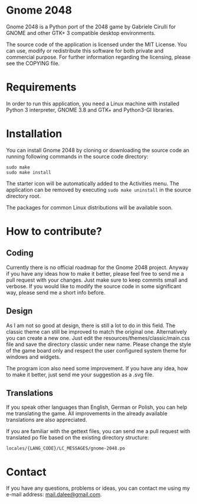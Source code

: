 Gnome 2048
==================
Gnome 2048 is a Python port of the 2048 game by Gabriele Cirulli for GNOME and 
other GTK+ 3 compatible desktop environments. 

The source code of the application is licensed under the MIT License. You can 
use, modify or redistribute this software for both private and 
commercial purpose. For further information regarding the licensing, please 
see the COPYING file.

Requirements
==================
In order to run this application, you need a Linux machine with installed 
Python 3 interpreter, GNOME 3.8 and GTK+ and Python3-GI libraries.

Installation
==================
You can install Gnome 2048 by cloning or downloading the source code an running 
following commands in the source code directory:

```
sudo make
sudo make install
```

The starter icon will be automatically added to the Activities menu. The
application can be removed by executing ```sudo make uninstall``` in the source
directory root.

The packages for common Linux distributions will be available soon.

How to contribute?
==================

Coding
------------------
Currently there is no official roadmap for the Gnome 2048 project. Anyway if 
you have any ideas how to make it better, please feel free to send me a pull 
request with your changes. Just make sure to keep commits small and verbose. 
If you would like to modify the source code in some significant way, please send
me a short info before. 

Design
------------------
As I am not so good at design, there is still a lot to do in this field. The 
classic theme can still be improved to match the original one. Alternatively you
can create a new one. Just edit the resources/themes/classic/main.css file and
save the directory classic under new name. Please change the style of the game
board only and respect the user configured system theme for windows and widgets. 

The program icon also need some improvement. If you have any idea, how 
to make it better, just send me your suggestion as a .svg file.

Translations
-------------------
If you speak other languages than English, German or Polish, you can help
me translating the game. All improvements in the already available translations
are also appreciated.

If you are familiar with the gettext files, you can send me a pull request with 
translated po file based on the existing directory structure:

```locales/{LANG_CODE}/LC_MESSAGES/gnome-2048.po```


Contact
==================
If you have any questions, problems or ideas, you can contact me using my e-mail
address: mail.dalee@gmail.com. 